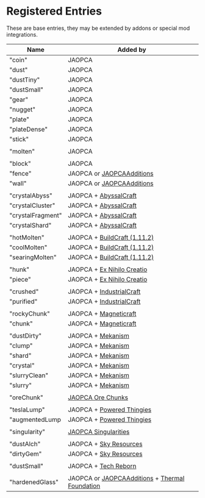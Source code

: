 # Registered Entries

These are base entries, they may be extended by addons or special mod integrations.

| Name              | Added by                                                                                                                                                                    |
| ----------------- | --------------------------------------------------------------------------------------------------------------------------------------------------------------------------- |
| "coin"            | JAOPCA                                                                                                                                                                      |
| "dust"            | JAOPCA                                                                                                                                                                      |
| "dustTiny"        | JAOPCA                                                                                                                                                                      |
| "dustSmall"       | JAOPCA                                                                                                                                                                      |
| "gear"            | JAOPCA                                                                                                                                                                      |
| "nugget"          | JAOPCA                                                                                                                                                                      |
| "plate"           | JAOPCA                                                                                                                                                                      |
| "plateDense"      | JAOPCA                                                                                                                                                                      |
| "stick"           | JAOPCA                                                                                                                                                                      |
|                   |                                                                                                                                                                             |
| "molten"          | JAOPCA                                                                                                                                                                      |
|                   |                                                                                                                                                                             |
| "block"           | JAOPCA                                                                                                                                                                      |
| "fence"           | JAOPCA or [JAOPCAAdditions](https://minecraft.curseforge.com/projects/jaopcaadditions)                                                                                      |
| "wall"            | JAOPCA or [JAOPCAAdditions](https://minecraft.curseforge.com/projects/jaopcaadditions)                                                                                      |
|                   |                                                                                                                                                                             |
| "crystalAbyss"    | JAOPCA + [AbyssalCraft](https://minecraft.curseforge.com/projects/abyssalcraft)                                                                                             |
| "crystalCluster"  | JAOPCA + [AbyssalCraft](https://minecraft.curseforge.com/projects/abyssalcraft)                                                                                             |
| "crystalFragment" | JAOPCA + [AbyssalCraft](https://minecraft.curseforge.com/projects/abyssalcraft)                                                                                             |
| "crystalShard"    | JAOPCA + [AbyssalCraft](https://minecraft.curseforge.com/projects/abyssalcraft)                                                                                             |
|                   |                                                                                                                                                                             |
| "hotMolten"       | JAOPCA + [BuildCraft (1.11.2)](https://minecraft.curseforge.com/projects/buildcraft)                                                                                        |
| "coolMolten"      | JAOPCA + [BuildCraft (1.11.2)](https://minecraft.curseforge.com/projects/buildcraft)                                                                                        |
| "searingMolten"   | JAOPCA + [BuildCraft (1.11.2)](https://minecraft.curseforge.com/projects/buildcraft)                                                                                        |
|                   |                                                                                                                                                                             |
| "hunk"            | JAOPCA + [Ex Nihilo Creatio](https://minecraft.curseforge.com/projects/ex-nihilo-creatio)                                                                                   |
| "piece"           | JAOPCA + [Ex Nihilo Creatio](https://minecraft.curseforge.com/projects/ex-nihilo-creatio)                                                                                   |
|                   |                                                                                                                                                                             |
| "crushed"         | JAOPCA + [IndustrialCraft](https://minecraft.curseforge.com/projects/industrial-craft)                                                                                      |
| "purified"        | JAOPCA + [IndustrialCraft](https://minecraft.curseforge.com/projects/industrial-craft)                                                                                      |
|                   |                                                                                                                                                                             |
| "rockyChunk"      | JAOPCA + [Magneticraft](https://minecraft.curseforge.com/projects/magneticraft)                                                                                             |
| "chunk"           | JAOPCA + [Magneticraft](https://minecraft.curseforge.com/projects/magneticraft)                                                                                             |
|                   |                                                                                                                                                                             |
| "dustDirty"       | JAOPCA + [Mekanism](https://minecraft.curseforge.com/projects/mekanism)                                                                                                     |
| "clump"           | JAOPCA + [Mekanism](https://minecraft.curseforge.com/projects/mekanism)                                                                                                     |
| "shard"           | JAOPCA + [Mekanism](https://minecraft.curseforge.com/projects/mekanism)                                                                                                     |
| "crystal"         | JAOPCA + [Mekanism](https://minecraft.curseforge.com/projects/mekanism)                                                                                                     |
| "slurryClean"     | JAOPCA + [Mekanism](https://minecraft.curseforge.com/projects/mekanism)                                                                                                     |
| "slurry"          | JAOPCA + [Mekanism](https://minecraft.curseforge.com/projects/mekanism)                                                                                                     |
|                   |                                                                                                                                                                             |
| "oreChunk"        | [JAOPCA Ore Chunks](https://minecraft.curseforge.com/projects/aobd-ore-chunks)                                                                                              |
|                   |                                                                                                                                                                             |
| "teslaLump"       | JAOPCA + [Powered Thingies](https://minecraft.curseforge.com/projects/powered-thingies)                                                                                     |
| "augmentedLump    | JAOPCA + [Powered Thingies](https://minecraft.curseforge.com/projects/powered-thingies)                                                                                     |
|                   |                                                                                                                                                                             |
| "singularity"     | [JAOPCA Singularities](https://minecraft.curseforge.com/projects/jaopcasingularities)                                                                                       |
|                   |                                                                                                                                                                             |
| "dustAlch"        | JAOPCA + [Sky Resources](https://minecraft.curseforge.com/projects/sky-resources)                                                                                           |
| "dirtyGem"        | JAOPCA + [Sky Resources](https://minecraft.curseforge.com/projects/sky-resources)                                                                                           |
|                   |                                                                                                                                                                             |
| "dustSmall"       | JAOPCA + [Tech Reborn](https://minecraft.curseforge.com/projects/techreborn)                                                                                                |
|                   |                                                                                                                                                                             |
| "hardenedGlass"   | JAOPCA or [JAOPCAAdditions](https://minecraft.curseforge.com/projects/jaopcaadditions) + [Thermal Foundation](https://minecraft.curseforge.com/projects/thermal-foundation) |